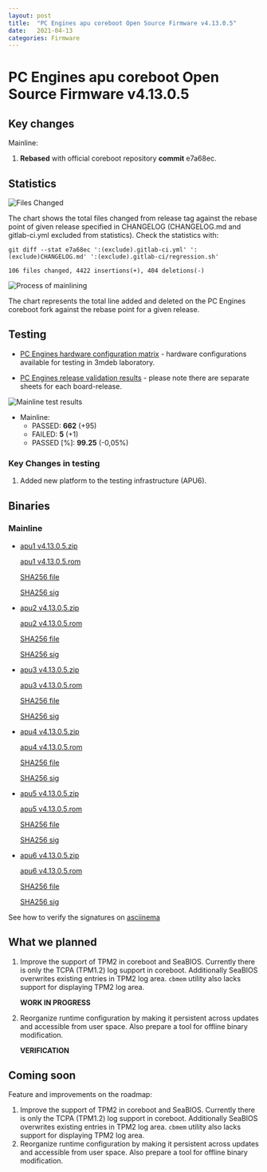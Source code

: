 ```yaml
---
layout: post
title:  "PC Engines apu coreboot Open Source Firmware v4.13.0.5"
date:   2021-04-13
categories: Firmware
---
```


# PC Engines apu coreboot Open Source Firmware v4.13.0.5

## Key changes

Mainline:

1. **Rebased** with official coreboot repository **commit** e7a68ec.

## Statistics

![Files Changed](https://cloud.3mdeb.com/index.php/s/3jWAJ87GmtmD7eF/preview)

The chart shows the total files changed from release tag against the rebase
point of given release specified in CHANGELOG (CHANGELOG.md and gitlab-ci.yml
excluded from statistics). Check the statistics with:

```
git diff --stat e7a68ec ':(exclude).gitlab-ci.yml' ':(exclude)CHANGELOG.md' ':(exclude).gitlab-ci/regression.sh'
```

`106 files changed, 4422 insertions(+), 404 deletions(-)`

![Process of mainlining](https://cloud.3mdeb.com/index.php/s/Sbq39A7iAiK63Ny/preview)

The chart represents the total line added and deleted on the PC Engines
coreboot fork against the rebase point for a given release.

## Testing

* [PC Engines hardware configuration matrix](https://cloud.3mdeb.com/index.php/s/oWDDFxNDZBtJDQP/preview) - hardware configurations available for testing in 3mdeb laboratory.

* [PC Engines release validation results](https://3mdeb.us16.list-manage.com/track/click?u=fce95b885fc13fbf1db611816&id=96d9b426c0&e=16ffa34a09) - please note there are separate sheets for each board-release.

![Mainline test results](https://cloud.3mdeb.com/index.php/s/3K36WaeCGJ3q8wQ/preview)

* Mainline:
  * PASSED: **662** (+95)
  * FAILED: **5** (+1)
  * PASSED [%]: **99.25** (-0,05%)

### Key Changes in testing

1. Added new platform to the testing infrastructure (APU6).

## Binaries

### Mainline

* [apu1 v4.13.0.5.zip](https://3mdeb.com/open-source-firmware/pcengines/apu1/apu1_v4.13.0.5.zip)

  [apu1 v4.13.0.5.rom](https://3mdeb.com/open-source-firmware/pcengines/apu1/apu1_v4.13.0.5.rom)

  [SHA256 file](https://3mdeb.com/open-source-firmware/pcengines/apu1/apu1_v4.13.0.5.SHA256)

  [SHA256 sig](https://3mdeb.com/open-source-firmware/pcengines/apu1/apu1_v4.13.0.5.SHA256.sig)

* [apu2 v4.13.0.5.zip](https://3mdeb.com/open-source-firmware/pcengines/apu2/apu2_v4.13.0.5.zip)

  [apu2 v4.13.0.5.rom](https://3mdeb.com/open-source-firmware/pcengines/apu2/apu2_v4.13.0.5.rom)

  [SHA256 file](https://3mdeb.com/open-source-firmware/pcengines/apu2/apu2_v4.13.0.5.SHA256)

  [SHA256 sig](https://3mdeb.com/open-source-firmware/pcengines/apu2/apu2_v4.13.0.5.SHA256.sig)

* [apu3 v4.13.0.5.zip](https://3mdeb.com/open-source-firmware/pcengines/apu3/apu3_v4.13.0.5.zip)

  [apu3 v4.13.0.5.rom](https://3mdeb.com/open-source-firmware/pcengines/apu3/apu3_v4.13.0.5.rom)

  [SHA256 file](https://3mdeb.com/open-source-firmware/pcengines/apu3/apu3_v4.13.0.5.SHA256)

  [SHA256 sig](https://3mdeb.com/open-source-firmware/pcengines/apu3/apu3_v4.13.0.5.SHA256.sig)

* [apu4 v4.13.0.5.zip](https://3mdeb.com/open-source-firmware/pcengines/apu4/apu4_v4.13.0.5.zip)

  [apu4 v4.13.0.5.rom](https://3mdeb.com/open-source-firmware/pcengines/apu4/apu4_v4.13.0.5.rom)

  [SHA256 file](https://3mdeb.com/open-source-firmware/pcengines/apu4/apu4_v4.13.0.5.SHA256)

  [SHA256 sig](https://3mdeb.com/open-source-firmware/pcengines/apu4/apu4_v4.13.0.5.SHA256.sig)

* [apu5 v4.13.0.5.zip](https://3mdeb.com/open-source-firmware/pcengines/apu5/apu5_v4.13.0.5.zip)

  [apu5 v4.13.0.5.rom](https://3mdeb.com/open-source-firmware/pcengines/apu5/apu5_v4.13.0.5.rom)

  [SHA256 file](https://3mdeb.com/open-source-firmware/pcengines/apu5/apu5_v4.13.0.5.SHA256)

  [SHA256 sig](https://3mdeb.com/open-source-firmware/pcengines/apu5/apu5_v4.13.0.5.SHA256.sig)

* [apu6 v4.13.0.5.zip](https://3mdeb.com/open-source-firmware/pcengines/apu6/apu6_v4.13.0.5.zip)

  [apu6 v4.13.0.5.rom](https://3mdeb.com/open-source-firmware/pcengines/apu6/apu6_v4.13.0.5.rom)

  [SHA256 file](https://3mdeb.com/open-source-firmware/pcengines/apu6/apu6_v4.13.0.5.SHA256)

  [SHA256 sig](https://3mdeb.com/open-source-firmware/pcengines/apu6/apu6_v4.13.0.5.SHA256.sig)

See how to verify the signatures on [asciinema](https://asciinema.org/a/376207)

## What we planned

1. Improve the support of TPM2 in coreboot and SeaBIOS. Currently there is only
   the TCPA (TPM1.2) log support in coreboot. Additionally SeaBIOS overwrites
   existing entries in TPM2 log area. `cbmem` utility also lacks support for
   displaying TPM2 log area.

   **WORK IN PROGRESS**

2. Reorganize runtime configuration by making it persistent across updates and
   accessible from user space. Also prepare a tool for offline binary
   modification.

   **VERIFICATION**

## Coming soon

Feature and improvements on the roadmap:

1. Improve the support of TPM2 in coreboot and SeaBIOS. Currently there is only
   the TCPA (TPM1.2) log support in coreboot. Additionally SeaBIOS overwrites
   existing entries in TPM2 log area. `cbmem` utility also lacks support for
   displaying TPM2 log area.
2. Reorganize runtime configuration by making it persistent across updates and
   accessible from user space. Also prepare a tool for offline binary
   modification.
